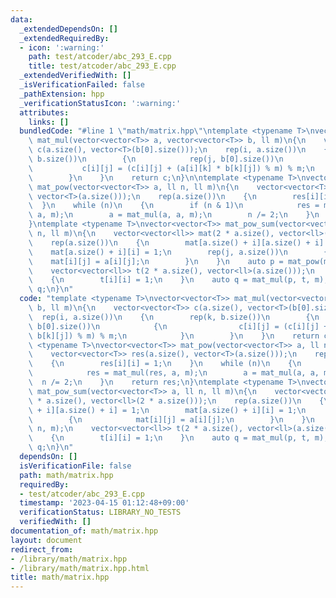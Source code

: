 ```yaml
---
data:
  _extendedDependsOn: []
  _extendedRequiredBy:
  - icon: ':warning:'
    path: test/atcoder/abc_293_E.cpp
    title: test/atcoder/abc_293_E.cpp
  _extendedVerifiedWith: []
  _isVerificationFailed: false
  _pathExtension: hpp
  _verificationStatusIcon: ':warning:'
  attributes:
    links: []
  bundledCode: "#line 1 \"math/matrix.hpp\"\ntemplate <typename T>\nvector<vector<T>>\
    \ mat_mul(vector<vector<T>> a, vector<vector<T>> b, ll m)\n{\n    vector<vector<T>>\
    \ c(a.size(), vector<T>(b[0].size()));\n    rep(i, a.size())\n    {\n        rep(k,\
    \ b.size())\n        {\n            rep(j, b[0].size())\n            {\n     \
    \           c[i][j] = (c[i][j] + (a[i][k] * b[k][j]) % m) % m;\n            }\n\
    \        }\n    }\n    return c;\n}\n\ntemplate <typename T>\nvector<vector<T>>\
    \ mat_pow(vector<vector<T>> a, ll n, ll m)\n{\n    vector<vector<T>> res(a.size(),\
    \ vector<T>(a.size()));\n    rep(a.size())\n    {\n        res[i][i] = 1;\n  \
    \  }\n    while (n)\n    {\n        if (n & 1)\n            res = mat_mul(res,\
    \ a, m);\n        a = mat_mul(a, a, m);\n        n /= 2;\n    }\n    return res;\n\
    }\ntemplate <typename T>\nvector<vector<T>> mat_pow_sum(vector<vector<T>> a, ll\
    \ n, ll m)\n{\n    vector<vector<ll>> mat(2 * a.size(), vector<ll>(2 * a.size()));\n\
    \    rep(a.size())\n    {\n        mat[a.size() + i][a.size() + i] = 1;\n    \
    \    mat[a.size() + i][i] = 1;\n        rep(j, a.size())\n        {\n        \
    \    mat[i][j] = a[i][j];\n        }\n    }\n    auto p = mat_pow(mat, n, m);\n\
    \    vector<vector<ll>> t(2 * a.size(), vector<ll>(a.size()));\n    rep(a.size())\n\
    \    {\n        t[i][i] = 1;\n    }\n    auto q = mat_mul(p, t, m);\n    return\
    \ q;\n}\n"
  code: "template <typename T>\nvector<vector<T>> mat_mul(vector<vector<T>> a, vector<vector<T>>\
    \ b, ll m)\n{\n    vector<vector<T>> c(a.size(), vector<T>(b[0].size()));\n  \
    \  rep(i, a.size())\n    {\n        rep(k, b.size())\n        {\n            rep(j,\
    \ b[0].size())\n            {\n                c[i][j] = (c[i][j] + (a[i][k] *\
    \ b[k][j]) % m) % m;\n            }\n        }\n    }\n    return c;\n}\n\ntemplate\
    \ <typename T>\nvector<vector<T>> mat_pow(vector<vector<T>> a, ll n, ll m)\n{\n\
    \    vector<vector<T>> res(a.size(), vector<T>(a.size()));\n    rep(a.size())\n\
    \    {\n        res[i][i] = 1;\n    }\n    while (n)\n    {\n        if (n & 1)\n\
    \            res = mat_mul(res, a, m);\n        a = mat_mul(a, a, m);\n      \
    \  n /= 2;\n    }\n    return res;\n}\ntemplate <typename T>\nvector<vector<T>>\
    \ mat_pow_sum(vector<vector<T>> a, ll n, ll m)\n{\n    vector<vector<ll>> mat(2\
    \ * a.size(), vector<ll>(2 * a.size()));\n    rep(a.size())\n    {\n        mat[a.size()\
    \ + i][a.size() + i] = 1;\n        mat[a.size() + i][i] = 1;\n        rep(j, a.size())\n\
    \        {\n            mat[i][j] = a[i][j];\n        }\n    }\n    auto p = mat_pow(mat,\
    \ n, m);\n    vector<vector<ll>> t(2 * a.size(), vector<ll>(a.size()));\n    rep(a.size())\n\
    \    {\n        t[i][i] = 1;\n    }\n    auto q = mat_mul(p, t, m);\n    return\
    \ q;\n}\n"
  dependsOn: []
  isVerificationFile: false
  path: math/matrix.hpp
  requiredBy:
  - test/atcoder/abc_293_E.cpp
  timestamp: '2023-04-15 01:12:48+09:00'
  verificationStatus: LIBRARY_NO_TESTS
  verifiedWith: []
documentation_of: math/matrix.hpp
layout: document
redirect_from:
- /library/math/matrix.hpp
- /library/math/matrix.hpp.html
title: math/matrix.hpp
---
```

